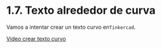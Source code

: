 # 1.7. Texto alrededor de curva

Vamos a intentar crear un texto curvo en``Tinkercad``.

[Video crear texto curvo](https://www.youtube.com/watch?v=30tn86dEHfs)